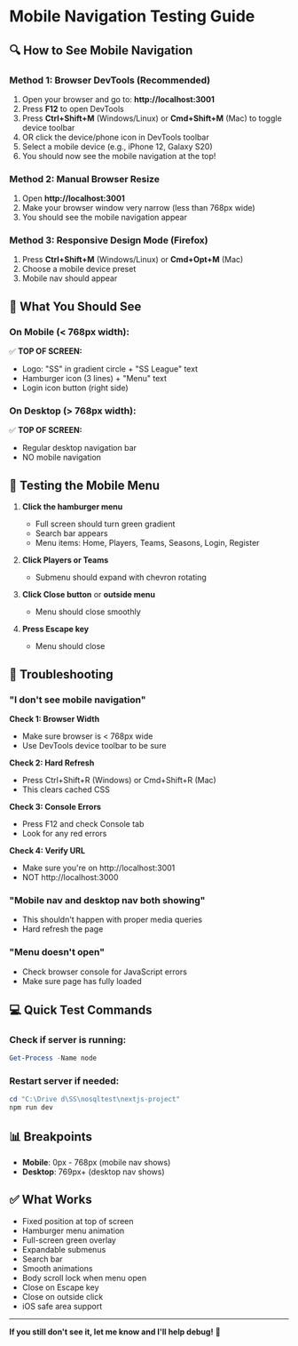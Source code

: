 # Mobile Navigation Testing Guide

## 🔍 How to See Mobile Navigation

### Method 1: Browser DevTools (Recommended)
1. Open your browser and go to: **http://localhost:3001**
2. Press **F12** to open DevTools
3. Press **Ctrl+Shift+M** (Windows/Linux) or **Cmd+Shift+M** (Mac) to toggle device toolbar
4. OR click the device/phone icon in DevTools toolbar
5. Select a mobile device (e.g., iPhone 12, Galaxy S20)
6. You should now see the mobile navigation at the top!

### Method 2: Manual Browser Resize
1. Open **http://localhost:3001**
2. Make your browser window very narrow (less than 768px wide)
3. You should see the mobile navigation appear

### Method 3: Responsive Design Mode (Firefox)
1. Press **Ctrl+Shift+M** (Windows/Linux) or **Cmd+Opt+M** (Mac)
2. Choose a mobile device preset
3. Mobile nav should appear

## 📱 What You Should See

### On Mobile (< 768px width):
✅ **TOP OF SCREEN:**
- Logo: "SS" in gradient circle + "SS League" text
- Hamburger icon (3 lines) + "Menu" text
- Login icon button (right side)

### On Desktop (> 768px width):
✅ **TOP OF SCREEN:**
- Regular desktop navigation bar
- NO mobile navigation

## 🎯 Testing the Mobile Menu

1. **Click the hamburger menu**
   - Full screen should turn green gradient
   - Search bar appears
   - Menu items: Home, Players, Teams, Seasons, Login, Register

2. **Click Players or Teams**
   - Submenu should expand with chevron rotating

3. **Click Close button** or **outside menu**
   - Menu should close smoothly

4. **Press Escape key**
   - Menu should close

## 🐛 Troubleshooting

### "I don't see mobile navigation"

**Check 1: Browser Width**
- Make sure browser is < 768px wide
- Use DevTools device toolbar to be sure

**Check 2: Hard Refresh**
- Press Ctrl+Shift+R (Windows) or Cmd+Shift+R (Mac)
- This clears cached CSS

**Check 3: Console Errors**
- Press F12 and check Console tab
- Look for any red errors

**Check 4: Verify URL**
- Make sure you're on http://localhost:3001
- NOT http://localhost:3000

### "Mobile nav and desktop nav both showing"
- This shouldn't happen with proper media queries
- Hard refresh the page

### "Menu doesn't open"
- Check browser console for JavaScript errors
- Make sure page has fully loaded

## 💻 Quick Test Commands

### Check if server is running:
```powershell
Get-Process -Name node
```

### Restart server if needed:
```powershell
cd "C:\Drive d\SS\nosqltest\nextjs-project"
npm run dev
```

## 📊 Breakpoints

- **Mobile**: 0px - 768px (mobile nav shows)
- **Desktop**: 769px+ (desktop nav shows)

## ✅ What Works

- Fixed position at top of screen
- Hamburger menu animation
- Full-screen green overlay
- Expandable submenus
- Search bar
- Smooth animations
- Body scroll lock when menu open
- Close on Escape key
- Close on outside click
- iOS safe area support

---

**If you still don't see it, let me know and I'll help debug!** 🚀
